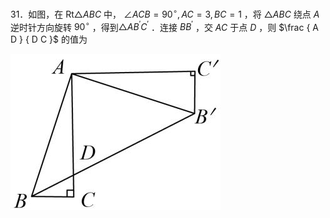 31．如图，在 $\mathrm { R t } \triangle A B C$ 中， $\angle A C B = 9 0 ^ { \circ } , A C = 3 , B C = 1$ ，将 ${ \triangle A B C }$ 绕点 $A$ 逆时针方向旋转 $9 0 ^ { \circ }$ ，得到$\triangle A B ^ { \prime } C ^ { \prime }$ ．连接 $B B ^ { \prime }$ ，交 $A C$ 于点 $D$ ，则 $\frac { A D } { D C }$ 的值为

![](<../../qs_image_DB/专题1-3_“12345”模型·选填压轴必备大招（共3种类型）（解析版）__/aab22bb2c877a35d960809aa779df3879a0d0d459534d2fc48a4ae818ac16d1a.jpg>)
